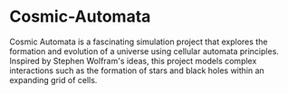 # Cosmic-Automata
Cosmic Automata is a fascinating simulation project that explores the formation and evolution of a universe using cellular automata principles. Inspired by Stephen Wolfram's ideas, this project models complex interactions such as the formation of stars and black holes within an expanding grid of cells.
